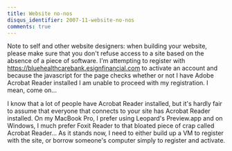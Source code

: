 ```yaml
---
title: Website no-nos
disqus_identifier: 2007-11-website-no-nos
comments: true
---
```


Note to self and other website designers: when building your website, please make sure that you don't refuse access to a site based on the absence of a piece of software. I'm attempting to register with https://bluehealthcarebank.esignfinancial.com to activate an account and because the javascript for the page checks whether or not I have Adobe Acrobat Reader installed I am unable to proceed with my registration. I mean, come on...

I know that a lot of people have Acrobat Reader installed, but it's hardly fair to assume that everyone that connects to your site has Acrobat Reader installed. On my MacBook Pro, I prefer using Leopard's Preview.app and on Windows, I much prefer Foxit Reader to that bloated piece of crap called Acrobat Reader... As it stands now, I need to either build up a VM to register with the site, or borrow someone's computer simply to register and activate.
